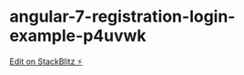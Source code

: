 # angular-7-registration-login-example-p4uvwk

[Edit on StackBlitz ⚡️](https://stackblitz.com/edit/angular-7-registration-login-example-p4uvwk)